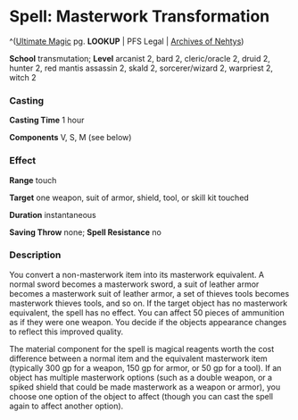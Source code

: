# Spell: Masterwork Transformation

^([Ultimate Magic][ss-masterwork-transformation] pg. **LOOKUP** | PFS Legal | [Archives of Nehtys][sn-masterwork-transformation])

**School** transmutation; **Level** arcanist 2, bard 2, cleric/oracle 2, druid 2, hunter 2, red mantis assassin 2, skald 2, sorcerer/wizard 2, warpriest 2, witch 2

### Casting

**Casting Time** 1 hour  

**Components** V, S, M (see below)

### Effect

**Range** touch  

**Target** one weapon, suit of armor, shield, tool, or skill kit touched  

**Duration** instantaneous  

**Saving Throw** none; **Spell Resistance** no

### Description

You convert a non-masterwork item into its masterwork equivalent. A normal sword becomes a masterwork sword, a suit of leather armor becomes a masterwork suit of leather armor, a set of thieves tools becomes masterwork thieves tools, and so on. If the target object has no masterwork equivalent, the spell has no effect. You can affect 50 pieces of ammunition as if they were one weapon. You decide if the objects appearance changes to reflect this improved quality.  

The material component for the spell is magical reagents worth the cost difference between a normal item and the equivalent masterwork item (typically 300 gp for a weapon, 150 gp for armor, or 50 gp for a tool). If an object has multiple masterwork options (such as a double weapon, or a spiked shield that could be made masterwork as a weapon or armor), you choose one option of the object to affect (though you can cast the spell again to affect another option).

[ss-masterwork-transformation]: http://paizo.com/pathfinderRPG/v57
[sn-masterwork-transformation]: http://www.archivesofnethys.com/SpellDisplay.aspx?ItemName=Masterwork%20Transformation